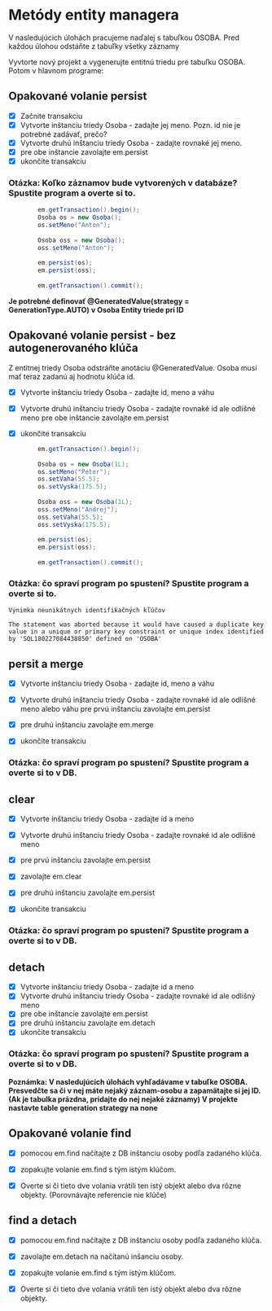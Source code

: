 # Metódy entity managera
V nasledujúcich úlohách pracujeme naďalej s tabuľkou OSOBA. Pred každou úlohou odstáňte z tabuľky všetky záznamy

Vyvtorte nový projekt a vygenerujte entitnú triedu pre tabuľku OSOBA. Potom v hlavnom programe:

## Opakované volanie persist
- [x] Začnite transakciu
- [x] Vytvorte inštanciu triedy Osoba - zadajte jej meno. Pozn. id nie je potrebné zadávať, prečo?
- [x] Vytvorte druhú inštanciu triedy Osoba - zadajte rovnaké jej meno.
- [x] pre obe inštancie zavolajte em.persist
- [x] ukončite transakciu
### Otázka: Koľko záznamov bude vytvorených v databáze? Spustite program a overte si to.

```java       
        em.getTransaction().begin();
        Osoba os = new Osoba();
        os.setMeno("Anton");
        
        Osoba oss = new Osoba();
        oss.setMeno("Anton");
        
        em.persist(os);
        em.persist(oss);
        
        em.getTransaction().commit();
 ```
**Je potrebné definovať @GeneratedValue(strategy = GenerationType.AUTO) v Osoba Entity triede pri ID**

## Opakované volanie persist - bez autogenerovaného klúča

Z entitnej triedy Osoba odstráňte anotáciu @GeneratedValue. Osoba musí mať teraz zadanú aj hodnotu klúča id.

- [x] Vytvorte inštanciu triedy Osoba - zadajte id, meno a váhu
- [x] Vytvorte druhú inštanciu triedy Osoba - zadajte rovnaké id ale odlišné meno
pre obe inštancie zavolajte em.persist

- [x] ukončite transakciu
```java
        em.getTransaction().begin();
        
        Osoba os = new Osoba(1L);
        os.setMeno("Peter");
        os.setVaha(55.5);
        os.setVyska(175.5);
        
        Osoba oss = new Osoba(1L);
        oss.setMeno("Andrej");
        oss.setVaha(55.5);
        oss.setVyska(175.5);
        
        em.persist(os);
        em.persist(oss);
        
        em.getTransaction().commit();
 ```
 
 
### Otázka: čo spraví program po spustení? Spustite program a overte si to.
`
Výnimka neunikátnych identifikačných kľúčov
`

`
The statement was aborted because it would have caused a duplicate key value in a unique or primary key constraint or unique index identified by 'SQL180227084438850' defined on 'OSOBA'
`
## persit a merge

- [x] Vytvorte inštanciu triedy Osoba - zadajte id, meno a váhu
- [x] Vytvorte druhú inštanciu triedy Osoba - zadajte rovnaké id ale odlišné meno alebo váhu
pre prvú inštanciu zavolajte em.persist

- [x] pre druhú inštanciu zavolajte em.merge

- [x] ukončite transakciu
### Otázka: čo spraví program po spustení? Spustite program a overte si to v DB.

## clear

- [x] Vytvorte inštanciu triedy Osoba - zadajte id a meno
- [x] Vytvorte druhú inštanciu triedy Osoba - zadajte rovnaké id ale odlišné meno
- [x] pre prvú inštanciu zavolajte em.persist

- [x] zavolajte em.clear

- [x] pre druhú inštanciu zavolajte em.persist

- [x] ukončite transakciu
### Otázka: čo spraví program po spustení? Spustite program a overte si to v DB.

## detach

- [x] Vytvorte inštanciu triedy Osoba - zadajte id a meno
- [x] Vytvorte druhú inštanciu triedy Osoba - zadajte rovnaké id ale odlišný meno
- [x] pre obe inštancie zavolajte em.persist
- [x] pre druhú inštanciu zavolajte em.detach
- [x] ukončite transakciu
### Otázka: čo spraví program po spustení? Spustite program a overte si to v DB.

**Poznámka: V nasledujúcich úlohách vyhľadávame v tabuľke OSOBA. Presvedčte sa či v nej máte nejaký záznam-osobu a zapamätajte si jej ID. (Ak je tabulka prázdna, pridajte do nej nejaké záznamy) V projekte nastavte table generation strategy na none**

## Opakované volanie find

- [x] pomocou em.find načítajte z DB inštanciu osoby podľa zadaného klúča.

- [x] zopakujte volanie em.find s tým istým klúčom.

- [x] Overte si či tieto dve volania vrátili ten istý objekt alebo dva rôzne objekty. (Porovnávajte referencie nie klúče)

## find a detach

- [x] pomocou em.find načítajte z DB inštanciu osoby podľa zadaného klúča.

- [x] zavolajte em.detach na načítanú inšanciu osoby.

- [x] zopakujte volanie em.find s tým istým klúčom.

- [x] Overte si či tieto dve volania vrátili ten istý objekt alebo dva rôzne objekty.
